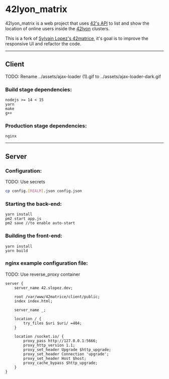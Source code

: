 # 42lyon_matrix
42lyon_matrix is a web project that uses [42's API](https://api.intra.42.fr/apidoc) to list and show the location of online users inside the [42lyon](https://42lyon.fr) clusters.

This is a fork of [Sylvain Lopez's 42matrice](https://gitlab.com/Sylrelo/42matrice), it's goal is to improve the responsive UI and refactor the code.

---

## Client

TODO: Rename ../assets/ajax-loader (1).gif to ../assets/ajax-loader-dark.gif

### Build stage dependencies:
```
nodejs >= 14 < 15
yarn
make
g++
```

### Production stage dependencies:
```
nginx
```

---

## Server
### Configuration:

TODO: Use secrets

```bash
cp config.[REALM].json config.json
```

### Starting the back-end:
```
yarn install
pm2 start app.js
pm2 save //to enable auto-start
```

### Building the front-end:
```
yarn install
yarn build
```

### nginx example configuration file:

TODO: Use reverse_proxy container

```
server {
	server_name 42.slopez.dev;

	root /var/www/42matrice/client/public;
	index index.html;

	server_name _;

	location / {
		try_files $uri $uri/ =404;
	}

	location /socket.io/ {
		proxy_pass http://127.0.0.1:5666;
		proxy_http_version 1.1;
		proxy_set_header Upgrade $http_upgrade;
		proxy_set_header Connection 'upgrade';
		proxy_set_header Host $host;
		proxy_cache_bypass $http_upgrade;
	}
}
```
